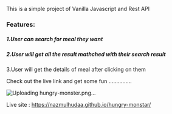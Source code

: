 This is a simple project of Vanilla Javascript and Rest API
<h3>Features:</h3>
<h5>1.User can search for meal they want</h5>
<h5>2.User will get all the result mathched with their search result</h5
<h5>3.User will get the details of meal after clicking on them</h5>

Check out the live link and get some fun ...............

![Uploading hungry-monster.png…]()

Live site : https://nazmulhudaa.github.io/hungry-monstar/

